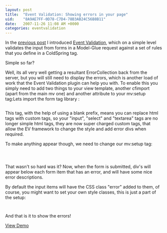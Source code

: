 ```yaml
---
layout: post
title:  "Event Validation: Showing errors in your page"
uid:	"8A9AE7FF-0D78-C7D4-78B3AB24C56B8B11"
date:   2007-11-26 11:08 AM +0000
categories: eventvalidation
---
```

In the <a href="http://www.markdrew.co.uk/blog/index.cfm/2007/11/25/Introducing-EventValidation-Form-and-Event-Validation" title="Mark Drew (Redux)- cf_etc...: Introducing EventValidation: Form and Event Validation">previous post</a> I introduced <a href="http://eventvalidation.riaforge.org/" title="EventValidation">Event Validation</a>, which on a simple level validates the input from forms in a Model-Glue request against a set of rules that you define in a ColdSpring tag.

Simple so far?

Well, its all very well getting a resultant ErrorCollection back from the server, but you will still need to display the errors, which is another load of work that the Event Validation plugin can help you with. To enable this you simply need to add two things to your view template, another cfimport (apart from the main mv one) and another attribute to your mv:setup tag:Lets import the form tag library :
<code>
	<cfimport prefix="" taglib="/EventValidation/taglib/form">
</code>

This tag, with the help of using a blank prefix, means you can replace html tags with custom tags, so your "input", "select" and "textarea" tags are no longer simple html tags, they are now super charged custom tags, that allow the EV framework to change the style and add error divs when required. 

To make anything appear though, we need to change our mv:setup tag:

<code>
	<ev:setup id="simpleValidation" showerror="true">	
</code>

That wasn't so hard was it? Now, when the form is submitted, div's will appear below each form item that has an error, and will have some nice error descriptions.


By default the input items will have the CSS class "error" added to them, of course, you might want to set your own style classes, this is just a part of the setup:

<code>
	<ev:setup id="simpleValidation" showerror="true" errorClass="myspecial_error">	
</code>
And that is it to show the errors!

<a href="http://www.markdrew.co.uk/EVDemo/index.cfm?go=autoerror" title="EventValidation Examples">View Demo</a>